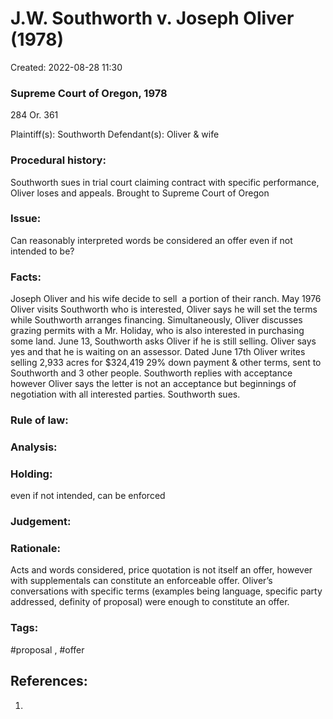 # J.W. Southworth v. Joseph Oliver (1978)
Created: 2022-08-28 11:30

### Supreme Court of Oregon, 1978

284 Or. 361

Plaintiff(s): Southworth
Defendant(s): Oliver & wife

### Procedural history:
Southworth sues in trial court claiming contract with specific performance, Oliver loses and appeals. Brought to Supreme Court of Oregon

### Issue:
Can reasonably interpreted words be considered an offer even if not intended to be? 

### Facts: 
Joseph Oliver and his wife decide to sell  a portion of their ranch. May 1976 Oliver visits Southworth who is interested, Oliver says he will set the terms while Southworth arranges financing. Simultaneously, Oliver discusses grazing permits with a Mr. Holiday, who is also interested in purchasing some land. June 13, Southworth asks Oliver if he is still selling. Oliver says yes and that he is waiting on an assessor. Dated June 17th Oliver writes selling 2,933 acres for $324,419 29% down payment & other terms, sent to Southworth and 3 other people. Southworth replies with acceptance however Oliver says the letter is not an acceptance but beginnings of negotiation with all interested parties. Southworth sues. 

### Rule of law:

### Analysis:

### Holding:
even if not intended, can be enforced

### Judgement:

### Rationale:
Acts and words considered, price quotation is not itself an offer, however with supplementals can constitute an enforceable offer. Oliver’s conversations with specific terms (examples being language, specific party addressed, definity of proposal) were enough to constitute an offer. 

### Tags:
#proposal , #offer



## References:

1. 